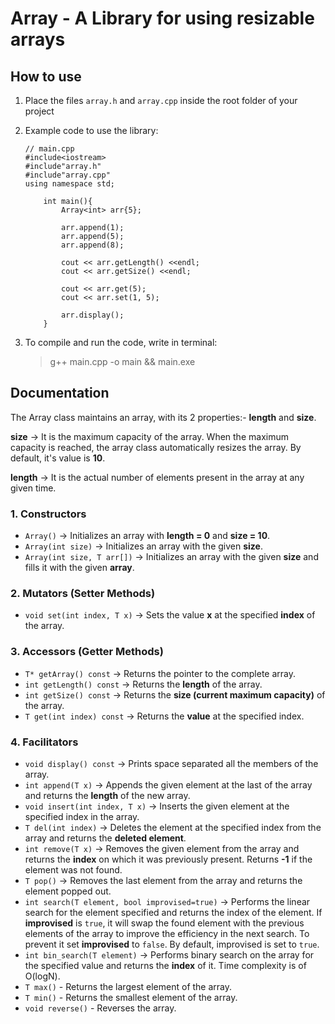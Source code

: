 # Array - A Library for using resizable arrays

## How to use

1.  Place the files `array.h` and `array.cpp` inside the root folder of your project
2.  Example code to use the library:

        // main.cpp
        #include<iostream>
        #include"array.h"
        #include"array.cpp"
        using namespace std;

            int main(){
                Array<int> arr{5};

                arr.append(1);
                arr.append(5);
                arr.append(8);

                cout << arr.getLength() <<endl;
                cout << arr.getSize() <<endl;

                cout << arr.get(5);
                cout << arr.set(1, 5);

                arr.display();
            }

3.  To compile and run the code, write in terminal:
    > g++ main.cpp -o main && main.exe

## Documentation

The Array class maintains an array, with its 2 properties:- **length** and **size**.

**size** -> It is the maximum capacity of the array. When the maximum capacity is reached, the array class automatically resizes the array. By default, it's value is **10**.

**length** -> It is the actual number of elements present in the array at any given time.

### 1. Constructors

-   `Array()` -> Initializes an array with **length = 0** and **size = 10**.
-   `Array(int size)` -> Initializes an array with the given **size**.
-   `Array(int size, T arr[])` -> Initializes an array with the given **size** and fills it with the given **array**.

### 2. Mutators (Setter Methods)

-   `void set(int index, T x)` -> Sets the value **x** at the specified **index** of the array.

### 3. Accessors (Getter Methods)

-   `T* getArray() const` -> Returns the pointer to the complete array.
-   `int getLength() const` -> Returns the **length** of the array.
-   `int getSize() const` -> Returns the **size (current maximum capacity)** of the array.
-   `T get(int index) const` -> Returns the **value** at the specified index.

### 4. Facilitators

-   `void display() const` -> Prints space separated all the members of the array.
-   `int append(T x)` -> Appends the given element at the last of the array and returns the **length** of the new array.
-   `void insert(int index, T x)` -> Inserts the given element at the specified index in the array.
-   `T del(int index)` -> Deletes the element at the specified index from the array and returns the **deleted element**.
-   `int remove(T x)` -> Removes the given element from the array and returns the **index** on which it was previously present. Returns **-1** if the element was not found.
-   `T pop()` -> Removes the last element from the array and returns the element popped out.
-   `int search(T element, bool improvised=true)` -> Performs the linear search for the element specified and returns the index of the element. If **improvised** is `true`, it will swap the found element with the previous elements of the array to improve the efficiency in the next search. To prevent it set **improvised** to `false`. By default, improvised is set to `true`.
-   `int bin_search(T element)` -> Performs binary search on the array for the specified value and returns the **index** of it. Time complexity is of O(logN).
-   `T max()` - Returns the largest element of the array.
-   `T min()` - Returns the smallest element of the array.
-   `void reverse()` - Reverses the array.
